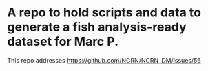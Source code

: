 # A repo to hold scripts and data to generate a fish analysis-ready dataset for Marc P.

This repo addresses https://github.com/NCRN/NCRN_DM/issues/56